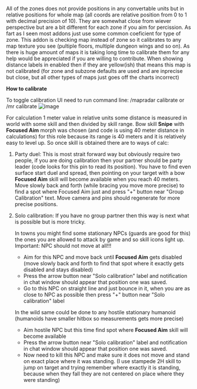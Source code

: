 

All of the zones does not provide positions in any convertable units but in relative positions for whole map (all coords are relative position from 0 to 1 with decimal precision of 10).
They are somewhat close from wiever perspective but are a bit different for each zone if you aim for percission. As fart as I seen most addons just use some common coeficient for type of zone.
This addon is checking map instead of zone so it calibrates to any map texture you see (pultiple floors, multiple dungeon wings and so on). 
As there is huge amount of maps it is taking long time to calibrate them for any help would be appreciated if you are willing to contribute. 
When showing distance labels in enabled then if they are yellow(ish) that means this map is not calibrated (for zone and subzone defaults are used and are inprecise but close, but all other types of maps just goes off the charts incorrect)


**How to calibrate**

To toggle calibration UI need to run command line:  /mapradar calibrate or /mr calibrate
![image](https://github.com/ecizevskis/eso-map-radar/assets/9670736/40325187-42c2-4aa6-bee0-11ec173b6d29)


For calculation 1 meter value in relative units  some distance is measured in world with some skill and then divided by skill range.
Bow skill **Snipe** with **Focused Aim** morph was chosen (and code is using 40 meter distance in calculations) for this role because its range is 40 meters and it is relatively easy to level up. So once skill is obtained there are to ways of calc:

1. Party duel: This is most strait forward way but obviously require two people, if you are doing calibration then your partner should be party leader (code looks for this pin to read its position).
   You have to find even surface start duel and spread, then pointing on your target with a bow **Focused Aim** skill will become available when you reach 40 meters. Move slowly back and forth (while bracing you move more precise)
   to find a spot where Focused Aim just and press "+" button near "Group Calibration" text. Move camera and pins should regenerate for more precise positions.

2. Solo calibration: If you have no group partner then this way is next what is possible but is more tricky.
  
   In towns you might find some stationary NPCs (guards are good for this) the ones you are allowed to attack by game and so skill icons light up.
   Important: NPC should not move at all!!!
   - Aim for this NPC and move back until **Focused Aim** gets disabled (move slowly back and forth to find that spot where it exactly gets disabled and stays disabled)
   - Press the arrow button near "Solo calibration" label and notification in chat window should appear that position one was saved.
   - Go to this NPC on straight line and just bounce in it, when you are as close to NPC as possible then press "+" button near "Solo calibration" label
  
   In the wild same could be done to any hostile stationary humanoid (humanoids have smaller hitbox so measurements gets more precise)
   - Aim hostile NPC but this time find spot where **Focused Aim** skill will become available
   - Press the arrow button near "Solo calibration" label and notification in chat window should appear that position one was saved.
   - Now need to kill this NPC and make sure it does not move and stand on exact place where it was standing. (I use stampede 2H skill to jump on target and trying remember where exactly it is standing, because when they fall they are not centered on place where they were standing)
